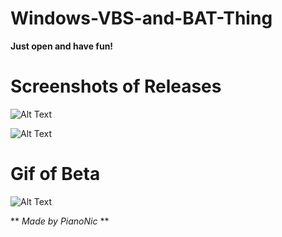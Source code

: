 # Windows-VBS-and-BAT-Thing
**Just open and have fun!**

# Screenshots of Releases

![Alt Text](https://github.com/Pianonic/Windows-VBS-and-BAT-Thing/blob/main/Screenshots/1%20(1).png?raw=true)


![Alt Text](https://github.com/Pianonic/Windows-VBS-and-BAT-Thing/blob/main/Screenshots/2%20(1).png?raw=true) 


# Gif of Beta

![Alt Text](https://raw.githubusercontent.com/Pianonic/Windows-VBS-and-BAT-Thing/main/Screenshots/1.gif) 

** *Made by PianoNic* **
